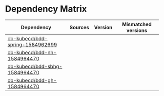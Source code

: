 # Dependency Matrix

Dependency | Sources | Version | Mismatched versions
---------- | ------- | ------- | -------------------
[cb-kubecd/bdd-spring-1584962699](https://github.com/cb-kubecd/bdd-spring-1584962699.git) |  | []() | 
[cb-kubecd/bdd-nh-1584964470](https://github.com/cb-kubecd/bdd-nh-1584964470.git) |  | []() | 
[cb-kubecd/bdd-sbhg-1584964470](https://github.com/cb-kubecd/bdd-sbhg-1584964470.git) |  | []() | 
[cb-kubecd/bdd-gh-1584964470](https://github.com/cb-kubecd/bdd-gh-1584964470.git) |  | []() | 
